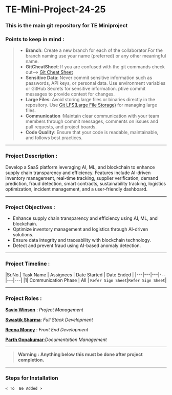 # TE-Mini-Project-24-25
### This is the main git repository for TE Miniproject
### Points to keep in mind : 
>* **Branch**: Create a new branch for each of the collaborator.For the branch naming use your name (preferred) or any other meaningful name.
>* **GitCheatSheet**: If you are confused with the git commands check out--> [Git Cheat Sheet](https://education.github.com/git-cheat-sheet-education.pdf)
>* **Sensitive Data**: Never commit sensitive information such as passwords, API keys, or personal data. Use environment variables or GitHub Secrets for sensitive information.
>ptive commit messages to provide context for changes.
>* **Large Files**: Avoid storing large files or binaries directly in the repository. Use [Git LFS(Large File Storage)](https://git-lfs.com/)  for managing large files.
>* **Communication** :Maintain clear communication with your team members through commit messages, comments on issues and pull requests, and project boards.
>* **Code Quality**: Ensure that your code is readable, maintainable, and follows best practices.

---
### Project Description : 
Develop a SaaS platform leveraging AI, ML, and blockchain to enhance supply chain transparency
and efficiency. Features include AI-driven inventory management, real-time tracking, supplier
verification, demand prediction, fraud detection, smart contracts, sustainability tracking, logistics
optimization, incident management, and a user-friendly dashboard.

---
### Project Objectives : 
* Enhance supply chain transparency and efficiency using AI, ML, and blockchain.
* Optimize inventory management and logistics through AI-driven solutions.
* Ensure data integrity and traceability with blockchain technology.
* Detect and prevent fraud using AI-based anomaly detection.

---
### Project Timeline :
|Sr.No.| Task Name | Assignees | Date Started | Date Ended |
|---|---|---|---|---|---|
|1| Communication Phase | All | `Refer Sign Sheet`|`Refer Sign Sheet`|


---
### Project Roles :
[**Savio Winson**](https://github.com/WINSAVIO) : *Project Management*

[**Swastik Sharma**](https://github.com/VoidAI2003): *Full Stack Development*

[**Reena Moncy**](https://github.com/reenamoncy) : *Front End Development*

[**Parth Gopakumar**](https://github.com/Rudrahunter):*Documentation Management*

---
> **Warning :** 
> **Anything below this must be done after project completion.**
---
### Steps for Installation
`< To  Be Added > `
